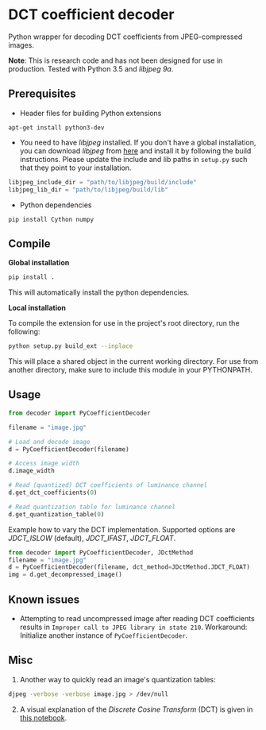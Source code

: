 # DCT coefficient decoder
Python wrapper for decoding DCT coefficients from JPEG-compressed images.

**Note**: This is research code and has not been designed for use in production. Tested with Python 3.5 and *libjpeg 9a*.

## Prerequisites

* Header files for building Python extensions
```
apt-get install python3-dev
```

* You need to have *libjpeg* installed. If you don't have a global installation, you can download *libjpeg* from [here](https://ijg.org/files/) and install it by following the build instructions. Please update the include and lib paths in `setup.py` such that they point to your installation.

```python
libjpeg_include_dir = "path/to/libjpeg/build/include"
libjpeg_lib_dir = "path/to/libjpeg/build/lib"
```

* Python dependencies
```
pip install Cython numpy
```

## Compile

**Global installation**
```bash
pip install .
```

This will automatically install the python dependencies.

**Local installation**

To compile the extension for use in the project's root directory, run the following:
```bash
python setup.py build_ext --inplace
```

This will place a shared object in the current working directory.  For use from another directory, make sure to include this module in your PYTHONPATH.

## Usage
```python
from decoder import PyCoefficientDecoder 

filename = "image.jpg"

# Load and decode image
d = PyCoefficientDecoder(filename) 

# Access image width
d.image_width

# Read (quantized) DCT coefficients of luminance channel
d.get_dct_coefficients(0)

# Read quantization table for luminance channel
d.get_quantization_table(0)
```

Example how to vary the DCT implementation. Supported options are *JDCT_ISLOW* (default), *JDCT_IFAST*, *JDCT_FLOAT*.
```python
from decoder import PyCoefficientDecoder, JDctMethod
filename = "image.jpg"
d = PyCoefficientDecoder(filename, dct_method=JDctMethod.JDCT_FLOAT)
img = d.get_decompressed_image()
```

## Known issues
* Attempting to read uncompressed image after reading DCT coefficients results in `Improper call to JPEG library in state 210`. Workaround: Initialize another instance of `PyCoefficientDecoder`.

## Misc
1. Another way to quickly read an image's quantization tables:
```bash
djpeg -verbose -verbose image.jpg > /dev/null
```

2. A visual explanation of the *Discrete Cosine Transform* (DCT) is given in [this notebook](discrete_cosine_transform_visual_explanation.ipynb).